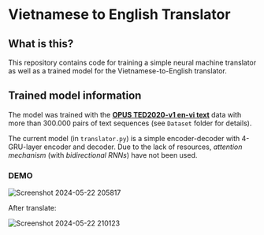 # Vietnamese to English Translator

## What is this?
This repository contains code for training a simple neural machine translator as well as a trained model for the Vietnamese-to-English translator. 


## Trained model information
The model was trained with the [**OPUS TED2020-v1 en-vi text**](https://opus.nlpl.eu/TED2020-v1.php) data with more than 300.000 pairs of text sequences (see `Dataset` folder for details). 

The current model (in `translator.py`) is a simple encoder-decoder with 4-GRU-layer encoder and decoder. Due to the lack of resources, *attention mechanism* (with *bidirectional RNNs*) have not been used.  

### DEMO 

![Screenshot 2024-05-22 205817](https://github.com/datle1907/Translation-VietNam-to-English/assets/149254854/ecca9af0-857a-4498-b4a5-41b3922f457c)


After translate:

![Screenshot 2024-05-22 210123](https://github.com/datle1907/Translation-VietNam-to-English/assets/149254854/9e6d4d63-3a37-412b-ac17-afea830b9130)
